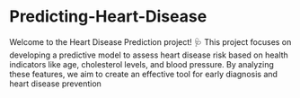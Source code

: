 # Predicting-Heart-Disease
Welcome to the Heart Disease Prediction project! 🩺 This project focuses on developing a predictive model to assess heart disease risk based on health indicators like age, cholesterol levels, and blood pressure. By analyzing these features, we aim to create an effective tool for early diagnosis and heart disease prevention
